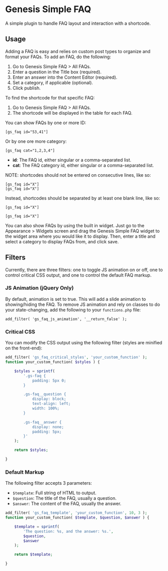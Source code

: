 # Genesis Simple FAQ
A simple plugin to handle FAQ layout and interaction with a shortcode.

## Usage
Adding a FAQ is easy and relies on custom post types to organize and format your FAQs. To add an FAQ, do the following:

1. Go to Genesis Simple FAQ > All FAQs.
2. Enter a question in the Title box (required).
3. Enter an answer into the Content Editor (required).
3. Set a category, if applicable (optional).
4. Click publish.

To find the shortcode for that specific FAQ:

1. Go to Genesis Simple FAQ > All FAQs.
2. The shortcode will be displayed in the table for each FAQ.

You can show FAQs by one or more ID:

`[gs_faq id="53,41"]`

Or by one ore more category:

`[gs_faq cat="1,2,3,4"]`

- **id**: The FAQ id, either singular or a comma-separated list.
- **cat**: The FAQ category id, either singular or a comma-separated list.

NOTE: shortcodes should not be entered on consecutive lines, like so:

```
[gs_faq id="X"]
[gs_faq id="X"]

```

Instead, shortcodes should be separated by at least one blank line, like so:

```
[gs_faq id="X"]

[gs_faq id="X"]

```

You can also show FAQs by using the built in widget. Just go to the Appearance > Widgets screen and drag the Genesis Simple FAQ widget to the widget area where you would like it to display. Then, enter a title and select a category to display FAQs from, and click save.

## Filters
Currently, there are three filters: one to toggle JS animation on or off, one to control critical CSS output, and one to control the default FAQ markup.

### JS Animation (jQuery Only)
By default, animation is set to true. This will add a slide animation to showing/hiding the FAQ. To remove JS animation and rely on classes to do your state-changing, add the following to your `functions.php` file:

`add_filter( 'gs_faq_js_animation', '__return_false' );`

### Critical CSS
You can modify the CSS output using the following filter (styles are minified on the front-end):

```php
add_filter( 'gs_faq_critical_styles', 'your_custom_function' );
function your_custom_function( $styles ) {

	$styles = sprintf(
		'.gs-faq {
			padding: 5px 0;
		}

		.gs-faq__question {
			display: block;
			text-align: left;
			width: 100%;
		}

		.gs-faq__answer {
			display: none;
			padding: 5px;
		}'
	);

	return $styles;

}
```

### Default Markup
The following filter accepts 3 parameters:
- `$template`: Full string of HTML to output.
- `$question`: The title of the FAQ, usually a question.
- `$answer`: The content of the FAQ, usually the answer.
```php
add_filter( 'gs_faq_template', 'your_custom_function', 10, 3 );
function your_custom_function( $template, $question, $answer ) {

	$template = sprintf(
		'The question: %s, and the answer: %s.',
		$question,
		$answer
	);

	return $template;

}
```
